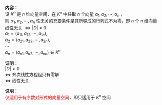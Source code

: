 **内容：**  
设 $K^n$ 是 $n$ 维向量空间，在 $K^n$ 中任取 $n$ 个向量 $\alpha_1,\alpha_2,\cdots,\alpha_n$ ，  
则 $\alpha_1,\alpha_2,\cdots,\alpha_n$ 性无关的充要条件是其所够成的行列式不为零，即 $n$ 个 $n$ 维向量线性无关 $\Leftrightarrow|D|\neq0$   
 $\alpha_1=(a_{11},a_{12},\cdots,a_{1n}),$   
 $\alpha_2=(a_{21},a_{22},\cdots,a_{2n}),$   
 $\cdots$   
 $\alpha_n=(a_{n1},a_{n2},\cdots,a_{nn})\in K^n$   
  
**证明：**  
 $|D|\neq0$   
 $\Leftrightarrow$ 齐次线性方程组只有零解  
 $\Leftrightarrow$ 线性无关  
  
**说明：**  
<font color=red>仅适用于有序数对形式的向量空间</font>，即只适用于 $K^n$ 空间  

